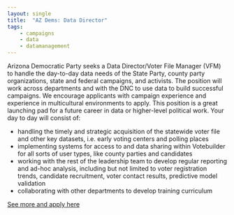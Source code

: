 ```yaml
---
layout: single
title:  "AZ Dems: Data Director"
tags: 
    - campaigns
    - data
    - datamanagement
---
```


Arizona Democratic Party seeks a Data Director/Voter File Manager (VFM) to handle the day-to-day data needs of the State Party, county party organizations, state and federal campaigns, and activists. The position will work across departments and with the DNC to use data to build successful campaigns. We encourage applicants with campaign experience and experience in multicultural environments to apply. This position is a great launching pad for a future career in data or higher-level political work. 
Your day to day will consist of: 
* handling the timely and strategic acquisition of the statewide voter file and other key datasets, i.e. early voting centers and polling places 
* implementing systems for access to and data sharing within Votebuilder for all sorts of user types, like county parties and candidates 
* working with the rest of the leadership team to develop regular reporting and ad-hoc analysis, including but not limited to voter registration trends, candidate recruitment, voter contact results, predictive model validation 
* collaborating with other departments to develop training curriculum 

[See more and apply here](https://docs.google.com/document/d/1Ov1QwIfwifAEvXmj210N7POb4Aci0M9kZ5HFpauuZlw/edit)
